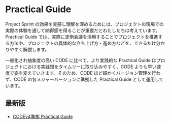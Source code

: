 # Practical Guide

Project Sprint の効果を実感し理解を深めるためには、プロジェクトの現場での実際の体験を通して納得感を得ることが重要だとわたしたちは考えています。Practical Guide では、実際に定例会議を活用することでプロジェクトを推進する方法や、プロジェクトの具体的な立ち上げ方・進め方などを、できるだけ分かりやすく解説します。

一般化され抽象度の高い CODE に比べて、より実践的な Practical Guide はプロジェクトにおける実践知をタイムリーに取り込みやすく、CODE よりも早い速度で姿を変えていきます。そのため、CODE ほど細かくバージョン管理を行わず、CODE の各メジャーバージョンに準拠した Practical Guide として運用しています。

## 最新版
* [CODEv4準拠 Practical Guide](CODEv4_based//README.md)
